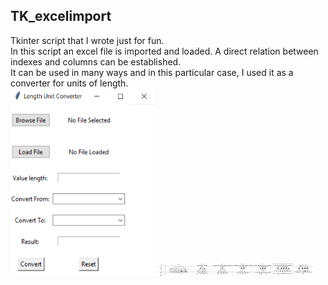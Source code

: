 ## TK_excelimport
Tkinter script that I wrote just for fun.  
In this script an excel file is imported and loaded. A direct relation between indexes and columns can be established.  
It can be used in many ways and in this particular case, I used it as a converter for units of length.  
<img src="https://raw.githubusercontent.com/josegduarte/TK_excelimport/main/layout.PNG" width="230" height="300">
<img src="https://raw.githubusercontent.com/josegduarte/TK_excelimport/main/excel_template.PNG" width="250" height="20">






